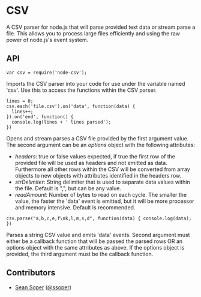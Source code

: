 CSV
===

A CSV parser for node.js that will parse provided text data or stream parse a file. This allows you to process large files efficiently and using the raw power of node.js's event system.

API
---

    var csv = require('node-csv');

Imports the CSV parser into your code for use under the variable named 'csv'. Use this to access the functions within the CSV parser.

    lines = 0;
    csv.each('file.csv').on('data', function(data) {
      lines++;
    }).on('end', function() {
      console.log(lines + ' lines parsed');
    })


Opens and stream parses a CSV file provided by the first argument value. The second argument can be an _options_ object with the following attributes:

  * _headers_: true or false values expected, if true the first row of the provided file will be used as headers and not emitted as data. Furthermore all other rows within the CSV will be converted from array objects to new objects with attributes identified in the headers row.
  * _strDelimiter_: String delimiter that is used to separate data values within the file. Default is ",", but can be any value.
  * _readAmount_: Number of bytes to read on each cycle. The smaller the value, the faster the 'data' event is emitted, but it will be more processor and memory intensive. Default is recommended.

`csv.parse("a,b,c,e,f\nk,l,m,s,d", function(data) { console.log(data); })`

Parses a string CSV value and emits 'data' events. Second argument must either be a callback function that will be passed the parsed rows OR an options object with the same attributes as above. If the options object is provided, the third argument must be the callback function.

Contributors
---
- [Sean Soper](https://github.com/ssoper) ([@ssoper](https://twittr.com/ssoper))
